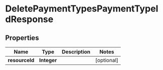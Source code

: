 # DeletePaymentTypesPaymentTypeIdResponse

## Properties
Name | Type | Description | Notes
------------ | ------------- | ------------- | -------------
**resourceId** | **Integer** |  |  [optional]
